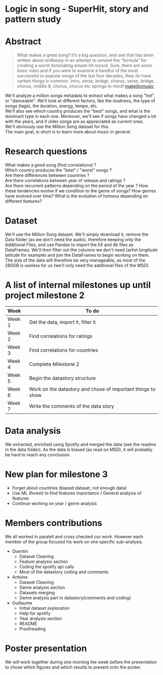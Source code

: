 # Logic in song - SuperHit, story and pattern study

# Abstract
>What makes a great song? It’s a big question, and one that has been written about endlessly in an attempt to unravel the “formula” for creating a world dominating smash hit record. Sure, there are some basic rules and if you were to examine a handful of the most successful or popular songs of the last four decades, they do have certain things in common. Intro, verse, bridge, chorus, verse, bridge, chorus, middle 8, chorus, chorus etc springs to mind! <a  href="http://www.makeitinmusic.com/what-makes-a-great-song/">makeitinmusic</a>    

We'll analyze a million songs metadata to extract what makes a song "hot", or "danceable". We'll look at different factors, like the loudness, the type of songs (tags), the duration, energy, tempo, etc.   
We'll also see which country produces the "best" songs, and what is the dominant type in each one. Moreover, we'll see if songs have changed a lot with the years, and if older songs are as appreciated as current ones.    
We'll obviously use the Million Song dataset for this.    
The main goal, in short is to learn more about music in general.    

# Research questions
What makes a good song (find correlations) ?     
Which country produces the "best" / "worst" songs ?    
Are there differences between countries ?     
Are there correlations between year of release and ratings ?     
Are there recurrent patterns depending on the period of the year ?
How these tendencies evolve if we condition to the genre of songs?
How genres have evolved over time?
What is the evolution of hotness depending on different features?

# Dataset
We'll use the Million Song dataset. We'll simply download it, remove the Data folder (as we don't need the audio), therefore keeping only the Additional Files, and use Pandas to import the h5 and db files as DataFrames. We'll then filter out the columns we don't need (artist longitude latitude for example) and join the DataFrames to begin working on them. The size of the data will therefore be very manageable, as most of the 280GB is useless for us (we'll only need the additional files of the MSD).

# A list of internal milestones up until project milestone 2
| Week | To do |
| :------- | -------- |
| Week 1 | Get the data, import it, filter it |
| Week 2 | Find correlations for ratings |
| Week 3 | Find correlations for countries |
| Week 4 | Complete Milestone 2 |
| Week 5 | Begin the datastory structure |
| Week 6 | Work on the datastory and chose of important things to show |
| Week 7 | Write the comments of the data story |

# Data analysis
We extracted, enriched using Spotify and merged the data (see the readme in the data folder). As the data is biased (as read on MSD), it will probably be hard to reach any conclusion.

# New plan for milestone 3
- Forget about countries (biased dataset, not enough data)
- Use ML (forest) to find features importance / General analysis of features
- Continue working on year / genre analysis

# Members contributions
We all worked in paralell and cross checked our work. However each member of the group focused his work on one specific sub-analysis.
- Quentin
  - Dataset Cleaning
  - Feature analysis section
  - Coding the spotify api calls
  - Most of the datastory coding and comments
- Antoine
  - Dataset Cleaning
  - Genre analysis section
  - Datasets merging
  - Genre analysis part in datastory(comments and coding)
- Guillaume
  - Initial dataset exploration
  - Help for spotify
  - Year analysis section
  - README
  - Proofreading
# Poster presentation
We will work together during one morning the week before the presentation to chose which figures and which results to present onto the poster.
